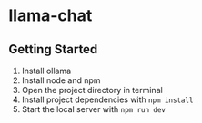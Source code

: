 # llama-chat

## Getting Started
1. Install ollama
2. Install node and npm
3. Open the project directory in terminal
4. Install project dependencies with `npm install`
5. Start the local server with `npm run dev`
